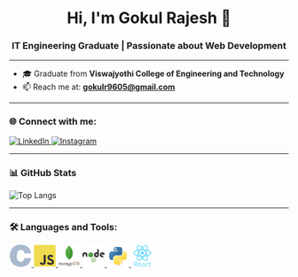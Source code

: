 <h1 align="center">Hi, I'm Gokul Rajesh 👋</h1>
<h3 align="center">IT Engineering Graduate | Passionate about Web Development</h3>

---

- 🎓 Graduate from **Viswajyothi College of Engineering and Technology**
- 📫 Reach me at: **gokulr9605@gmail.com**

---

<h3 align="left">🌐 Connect with me:</h3>
<p align="left">
  <a href="https://www.linkedin.com/in/gokulrajesh" target="_blank">
    <img src="https://img.shields.io/badge/LinkedIn-0077B5.svg?&style=flat&logo=linkedin&logoColor=white" alt="LinkedIn" />
  </a>
  <a href="https://www.instagram.com/primordial_bread" target="_blank">
    <img src="https://img.shields.io/badge/Instagram-E4405F.svg?&style=flat&logo=instagram&logoColor=white" alt="Instagram" />
  </a>
</p>

---

### 📊 GitHub Stats

![Top Langs](https://github-readme-stats.vercel.app/api/top-langs/?username=gokulhy&layout=compact&theme=tokyonight)

---
<h3 align="left">🛠️ Languages and Tools:</h3>
<p align="left">
  <a href="https://www.cprogramming.com/" target="_blank">
    <img src="https://raw.githubusercontent.com/devicons/devicon/master/icons/c/c-original.svg" alt="C" width="40" height="40"/>
  </a>
  <a href="https://developer.mozilla.org/en-US/docs/Web/JavaScript" target="_blank">
    <img src="https://raw.githubusercontent.com/devicons/devicon/master/icons/javascript/javascript-original.svg" alt="JavaScript" width="40" height="40"/>
  </a>
  <a href="https://www.mongodb.com/" target="_blank">
    <img src="https://raw.githubusercontent.com/devicons/devicon/master/icons/mongodb/mongodb-original-wordmark.svg" alt="MongoDB" width="40" height="40"/>
  </a>
  <a href="https://nodejs.org" target="_blank">
    <img src="https://raw.githubusercontent.com/devicons/devicon/master/icons/nodejs/nodejs-original-wordmark.svg" alt="Node.js" width="40" height="40"/>
  </a>
  <a href="https://www.python.org" target="_blank">
    <img src="https://raw.githubusercontent.com/devicons/devicon/master/icons/python/python-original.svg" alt="Python" width="40" height="40"/>
  </a>
  <a href="https://reactjs.org/" target="_blank">
    <img src="https://raw.githubusercontent.com/devicons/devicon/master/icons/react/react-original-wordmark.svg" alt="React" width="40" height="40"/>
  </a>
</p>

